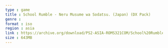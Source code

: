 ```yaml
---
type : game
title : School Rumble - Neru Musume wa Sodatsu. (Japan) (DX Pack)
genre : 
format : iso
region : asia
link : https://archive.org/download/PS2-ASIA-ROMS321COM/School%20Rumble%20-%20Neru%20Musume%20wa%20Sodatsu.%20%28Japan%29%20%28DX%20Pack%29.7z
size : 643MB
---
```

